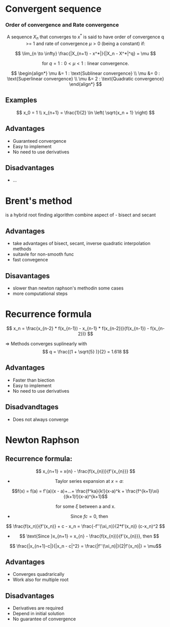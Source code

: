 # Convergent sequence

<h3> Order of convergence and Rate convergence </h3>

$$ 
\text{A sequence } {X_n} \text{ that converges to } x^* \text{ is said to have order of convergence q >= 1 and rate of convergence } \mu > 0 \text{ (being a constant) if:}
$$

$$ \lim_{n \to \infty} \frac{|X_{n+1} - x^*|}{|X_n - X^*|^q} = \mu $$

$$ \text{for } q = 1 : 0 < \mu < 1 : \text{linear convergence.}$$

$$
\begin{align*}
\mu &= 1 : \text{Sublinear convergence} \\
\mu &= 0 : \text{Superlinear convergence} \\
\mu &= 2 : \text{Quadratic convergence}
\end{align*}
$$

## Examples

$$
x_0 = 1 \\
x_{n+1} = \frac{1}{2} \ln \left( \sqrt{x_n + 1} \right)
$$

## Advantages
- Guaranteed convergence
- Easy to implement
- No need to use derivatives

## Disadvantages

- ...

# Brent's method 

is a hybrid root finding algorithm combine aspect of - bisect and secant

## Advantages
- take advantages of bisect, secant, inverse quadratic interpolation methods
- suitavle for non-smooth func
- fast convegence

## Disavantages
- slower than newton raphson's methodin some cases
- more computational steps

# Recurrence formula

$$
x_n = \frac{x_{n-2} * f(x_{n-1}) - x_{n-1} * f(x_{n-2})}{f(x_{n-1}) - f(x_{n-2})}
$$

=> Methods converges suplinearly with 
$$
q =  \frac{(1 + \sqrt{5} )}{2} = 1.618
$$

## Advantages
- Faster than biection
- Easy to implement
- No need to use derivatives
## Disadvandtages
- Does not always converge

# Newton Raphson

## Recurrence formula:

$$ x_{n+1} = x{n} - \frac{f(x_{n})}{f'{x_{n}}} $$
- $$ \text{Taylor series expansion at } x = a:$$
    
$$f(x) = f(a) = f'(a)(x - a)+...+ \frac{f^ka}{k!}(x-a)^k + \frac{f^{k+1}\xi}{(k+1)!}(x-a)^{k+1}$$ 

$$ \text{for some } \xi \text{ between a and x.}$$

- $$ \text{Since } f{c} = 0 \text{, then} $$

$$ \frac{f(x_n)}{f'(x_n)} + c - x_n = \frac{-f''(\xi_n)}{2*f'(x_n)} (c-x_n)^2 $$

- $$ \text{Since }x_{n+1} = x_{n} - \frac{f(x_{n})}{f'{x_{n}}}, then $$

$$  \frac{|x_{n+1}-c|}{|x_n - c|^2} =  \frac{|f''(\xi_n)|}{2|f'(x_n)|} = \mu$$

## Advantages
- Converges quadrarically
- Work also for multiple root
## Disadvantages
- Derivatives are required
- Depend in initial solution
- No guarantee of convergence
